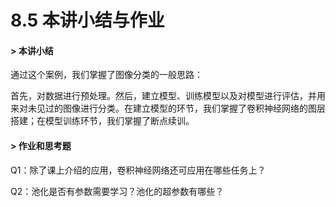 # 8.5 本讲小结与作业

#### &gt; 本讲小结

通过这个案例，我们掌握了图像分类的一般思路：

首先，对数据进行预处理。然后，建立模型、训练模型以及对模型进行评估，并用来对未见过的图像进行分类。在建立模型的环节，我们掌握了卷积神经网络的图层搭建；在模型训练环节，我们掌握了断点续训。



#### &gt; 作业和思考题

Q1：除了课上介绍的应用，卷积神经网络还可应用在哪些任务上？

Q2：池化是否有参数需要学习？池化的超参数有哪些？

